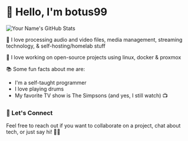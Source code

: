 # 👋 Hello, I'm botus99
![Your Name's GitHub Stats](https://github-readme-stats.vercel.app/api?username=botus99&show_icons=true&theme=dark)



👀 I love processing audio and video files, media management, streaming technology, & self-hosting/homelab stuff

🚀 I love working on open-source projects using linux, docker & proxmox

📚 Some fun facts about me are:
* I'm a self-taught programmer
* I love playing drums
* My favorite TV show is The Simpsons (and yes, I still watch) 📺



### 🤝 Let's Connect
Feel free to reach out if you want to collaborate on a project, chat about tech, or just say hi! 👯‍♂️     
<!---
botus99/botus99 is a ✨ special ✨ repository because its `README.md` (this file) appears on your GitHub profile.
You can click the Preview link to take a look at your changes.
--->
